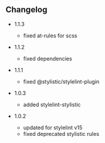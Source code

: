 ## Changelog

- 1.1.3
    - fixed at-rules for scss

- 1.1.2
    - fixed dependencies

- 1.1.1
    - fixed @stylistic/stylelint-plugin

- 1.0.3
    - added stylelint-stylistic

- 1.0.2
    - updated for stylelint v15
    - fixed deprecated stylistic rules